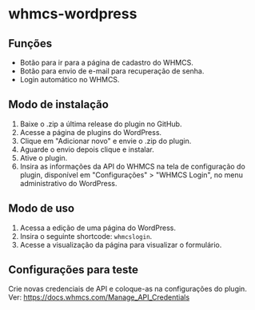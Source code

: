 # whmcs-wordpress

## Funções
- Botão para ir para a página de cadastro do WHMCS.
- Botão para envio de e-mail para recuperação de senha.
- Login automático no WHMCS.

## Modo de instalação
1. Baixe o .zip a última release do plugin no GitHub.
2. Acesse a página de plugins do WordPress.
3. Clique em "Adicionar novo" e envie o .zip do plugin.
4. Aguarde o envio depois clique e instalar.
5. Ative o plugin.
6. Insira as informações da API do WHMCS na tela de configuração do plugin, disponível em "Configurações" > "WHMCS Login", no menu administrativo do WordPress.

## Modo de uso
1. Acessa a edição de uma página do WordPress.
2. Insira o seguinte shortcode: `whmcslogin`.
3. Acesse a visualização da página para visualizar o formulário.

## Configurações para teste
Crie novas credenciais de API e coloque-as na configurações do plugin. Ver: https://docs.whmcs.com/Manage_API_Credentials
